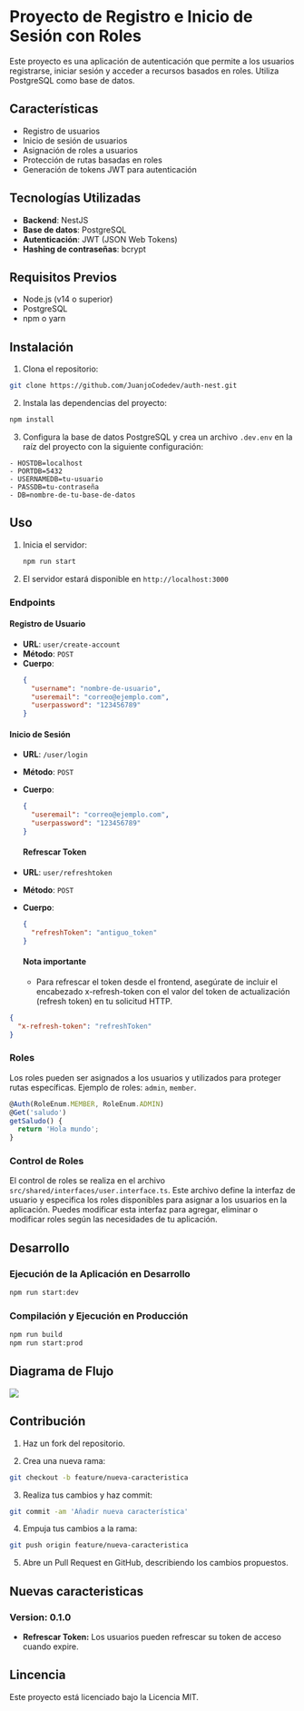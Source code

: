 # Proyecto de Registro e Inicio de Sesión con Roles

Este proyecto es una aplicación de autenticación que permite a los usuarios registrarse, iniciar sesión y acceder a recursos basados en roles. Utiliza PostgreSQL como base de datos.

## Características

- Registro de usuarios
- Inicio de sesión de usuarios
- Asignación de roles a usuarios
- Protección de rutas basadas en roles
- Generación de tokens JWT para autenticación

## Tecnologías Utilizadas

- **Backend**: NestJS
- **Base de datos**: PostgreSQL
- **Autenticación**: JWT (JSON Web Tokens)
- **Hashing de contraseñas**: bcrypt

## Requisitos Previos

- Node.js (v14 o superior)
- PostgreSQL
- npm o yarn

## Instalación

1. Clona el repositorio:

```bash
git clone https://github.com/JuanjoCodedev/auth-nest.git
```

2. Instala las dependencias del proyecto:

```bash
npm install
```

3. Configura la base de datos PostgreSQL y crea un archivo `.dev.env` en la raíz del proyecto con la siguiente configuración:

```env
- HOSTDB=localhost
- PORTDB=5432
- USERNAMEDB=tu-usuario
- PASSDB=tu-contraseña
- DB=nombre-de-tu-base-de-datos
```

## Uso

1. Inicia el servidor:

   ```bash
   npm run start
   ```

2. El servidor estará disponible en `http://localhost:3000`

### Endpoints

#### Registro de Usuario

- **URL**: `user/create-account`
- **Método**: `POST`
- **Cuerpo**:
  ```json
  {
    "username": "nombre-de-usuario",
    "useremail": "correo@ejemplo.com",
    "userpassword": "123456789"
  }
  ```

#### Inicio de Sesión

- **URL**: `/user/login`
- **Método**: `POST`
- **Cuerpo**:

  ```json
  {
    "useremail": "correo@ejemplo.com",
    "userpassword": "123456789"
  }
  ```

  #### Refrescar Token

- **URL**: `user/refreshtoken`
- **Método**: `POST`
- **Cuerpo**:

  ```json
  {
    "refreshToken": "antiguo_token"
  }
  ```

  #### Nota importante

  - Para refrescar el token desde el frontend, asegúrate de incluir el encabezado x-refresh-token con el valor del token de actualización (refresh token) en tu solicitud HTTP.

```json
{
  "x-refresh-token": "refreshToken"
}
```

### Roles

Los roles pueden ser asignados a los usuarios y utilizados para proteger rutas específicas. Ejemplo de roles: `admin`, `member`.

```typescript
@Auth(RoleEnum.MEMBER, RoleEnum.ADMIN)
@Get('saludo')
getSaludo() {
  return 'Hola mundo';
}
```

### Control de Roles

El control de roles se realiza en el archivo `src/shared/interfaces/user.interface.ts`. Este archivo define la interfaz de usuario y especifica los roles disponibles para asignar a los usuarios en la aplicación. Puedes modificar esta interfaz para agregar, eliminar o modificar roles según las necesidades de tu aplicación.

## Desarrollo

### Ejecución de la Aplicación en Desarrollo

```bash
npm run start:dev
```

### Compilación y Ejecución en Producción

```bash
npm run build
npm run start:prod
```

## Diagrama de Flujo

<img src="https://imgur.com/CoElyl2.jpg">

## Contribución

1. Haz un fork del repositorio.

2. Crea una nueva rama:

```bash
git checkout -b feature/nueva-caracteristica
```

3. Realiza tus cambios y haz commit:

```bash
git commit -am 'Añadir nueva característica'
```

4. Empuja tus cambios a la rama:

```bash
git push origin feature/nueva-caracteristica
```

5. Abre un Pull Request en GitHub, describiendo los cambios propuestos.

## Nuevas caracteristicas

### Version: 0.1.0

- **Refrescar Token:** Los usuarios pueden refrescar su token de acceso cuando expire.

## Lincencia

Este proyecto está licenciado bajo la Licencia MIT.
